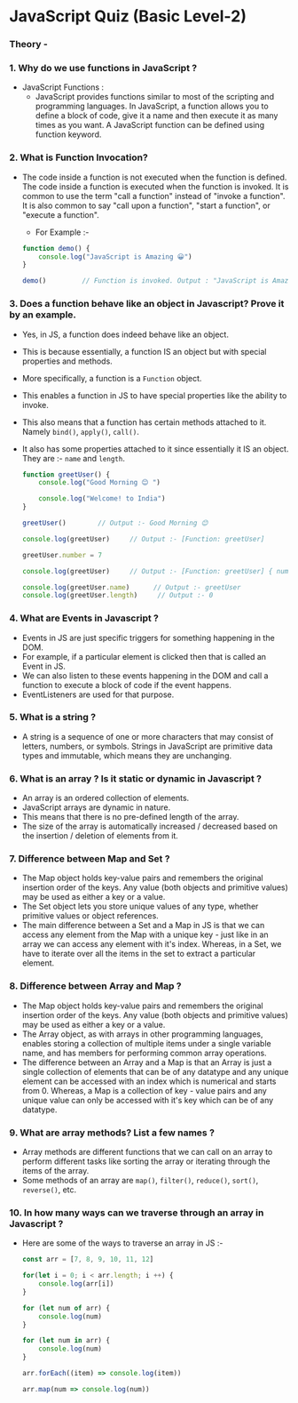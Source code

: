 # JavaScript Quiz (Basic Level-2)

### Theory -

### 1. Why do we use functions in JavaScript ?

* JavaScript Functions : 
  * JavaScript provides functions similar to most of the scripting and programming languages. In JavaScript, a function allows you to define a block of code, give it a name and then execute it as many times as you want. A JavaScript function can be defined using function keyword.

### 2. What is Function Invocation?

* The code inside a function is not executed when the function is defined. The code inside a function is executed when the function is invoked. It is common to use the term "call a function" instead of "invoke a function". It is also common to say "call upon a function", "start a function", or "execute a function".

   * For Example :-
   ```js
   function demo() {
       console.log("JavaScript is Amazing 😀")
   }
   
   demo()         // Function is invoked. Output : "JavaScript is Amazing 😀"
   ```

### 3. Does a function behave like an object in Javascript? Prove it by an example.

* Yes, in JS, a function does indeed behave like an object. 
* This is because essentially, a function IS an object but with special properties and methods.
* More specifically, a function is a `Function` object.
* This enables a function in JS to have special properties like the ability to invoke.
* This also means that a function has certain methods attached to it. Namely `bind()`, `apply()`, `call()`.
* It also has some properties attached to it since essentially it IS an object. They are :- `name` and `length`.

   ```js
   function greetUser() {
       console.log("Good Morning 😊 ")
   
       console.log("Welcome! to India")
   }
   
   greetUser()        // Output :- Good Morning 😊
   
   console.log(greetUser)     // Output :- [Function: greetUser]
   
   greetUser.number = 7
   
   console.log(greetUser)     // Output :- [Function: greetUser] { number: 7 }
   
   console.log(greetUser.name)      // Output :- greetUser
   console.log(greetUser.length)     // Output :- 0 
   ```
   
 ### 4. What are Events in Javascript ?
 
   * Events in JS are just specific triggers for something happening in the DOM.
   * For example, if a particular element is clicked then that is called an Event in JS.
   * We can also listen to these events happening in the DOM and call a function to execute a block of code if the event happens.
   * EventListeners are used for that purpose.


### 5. What is a string ?

* A string is a sequence of one or more characters that may consist of letters, numbers, or symbols. Strings in JavaScript are primitive data types and immutable, which means they are unchanging.


### 6. What is an array ? Is it static or dynamic in Javascript ?

   * An array is an ordered collection of elements.
   * JavaScript arrays are dynamic in nature. 
   * This means that there is no pre-defined length of the array.
   * The size of the array is automatically increased / decreased based on the insertion / deletion of elements from it.


### 7. Difference between Map and Set ?
   *  The Map object holds key-value pairs and remembers the original insertion order of the keys. Any value (both objects and primitive values) may be used as either a key or a value. 
   * The Set object lets you store unique values of any type, whether primitive values or object references.
   * The main difference between a Set and a Map in JS is that we can access any element from the Map with a unique key - just like in an array we can access any element with it's index. Whereas, in a Set, we have to iterate over all the items in the set to extract a particular element.

### 8. Difference between Array and Map ?

   * The Map object holds key-value pairs and remembers the original insertion order of the keys. Any value (both objects and primitive values) may be used as either a key or a value. 
   * The Array object, as with arrays in other programming languages, enables storing a collection of multiple items under a single variable name, and has members for performing common array operations.
   * The difference between an Array and a Map is that an Array is just a single collection of elements that can be of any datatype and any unique element can be accessed with an index which is numerical and starts from 0. Whereas, a Map is a collection of key - value pairs and any unique value can only be accessed with it's key which can be of any datatype.


### 9. What are array methods? List a few names ?

   * Array methods are different functions that we can call on an array to perform different tasks like sorting the array or iterating through the items of the array.
   * Some methods of an array are `map()`, `filter()`, `reduce()`, `sort()`, `reverse()`, etc.


### 10. In how many ways can we traverse through an array in Javascript ?

* Here are some of the ways to traverse an array in JS :- 
   ```js
   const arr = [7, 8, 9, 10, 11, 12]
   
   for(let i = 0; i < arr.length; i ++) {
       console.log(arr[i])
   }
   
   for (let num of arr) {
       console.log(num)
   }
   
   for (let num in arr) {
       console.log(num)
   }
   
   arr.forEach((item) => console.log(item))
   
   arr.map(num => console.log(num))
   ```
